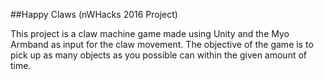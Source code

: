##Happy Claws (nWHacks 2016 Project)

This project is a claw machine game made using Unity and the Myo Armband as input for the claw movement. The objective of the game is to pick up as many objects as you possible can within the given amount of time. 
